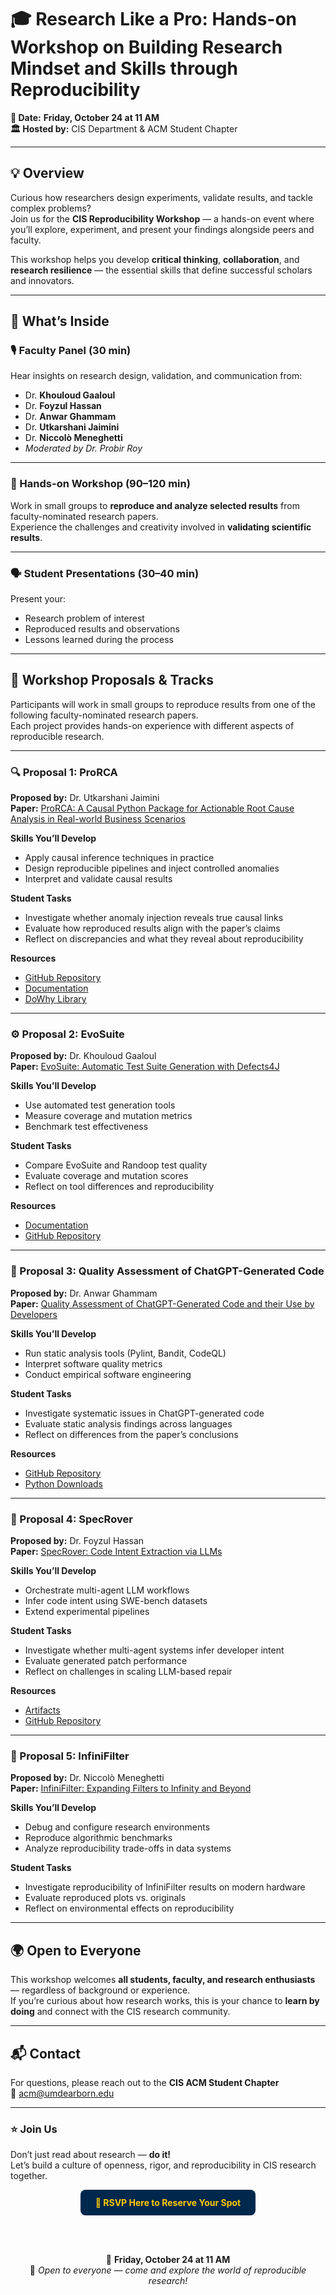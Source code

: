 # 🎓 Research Like a Pro: Hands-on Workshop on Building Research Mindset and Skills through Reproducibility

**📅 Date:** **Friday, October 24 at 11 AM**  
**🏛 Hosted by:** CIS Department & ACM Student Chapter  

---

## 💡 Overview

Curious how researchers design experiments, validate results, and tackle complex problems?  
Join us for the **CIS Reproducibility Workshop** — a hands-on event where you’ll explore, experiment, and present your findings alongside peers and faculty.

This workshop helps you develop **critical thinking**, **collaboration**, and **research resilience** — the essential skills that define successful scholars and innovators.

---

## 🔹 What’s Inside

### 🎙 Faculty Panel (30 min)
Hear insights on research design, validation, and communication from:

- Dr. **Khouloud Gaaloul**  
- Dr. **Foyzul Hassan**  
- Dr. **Anwar Ghammam**  
- Dr. **Utkarshani Jaimini**  
- Dr. **Niccolò Meneghetti**  
- *Moderated by Dr. Probir Roy*

---

### 🧠 Hands-on Workshop (90–120 min)
Work in small groups to **reproduce and analyze selected results** from faculty-nominated research papers.  
Experience the challenges and creativity involved in **validating scientific results**.

---

### 🗣 Student Presentations (30–40 min)
Present your:
- Research problem of interest  
- Reproduced results and observations  
- Lessons learned during the process

---

## 🧩 Workshop Proposals & Tracks

Participants will work in small groups to reproduce results from one of the following faculty-nominated research papers.  
Each project provides hands-on experience with different aspects of reproducible research.

---

### 🔍 Proposal 1: ProRCA
**Proposed by:** Dr. Utkarshani Jaimini  
**Paper:** [ProRCA: A Causal Python Package for Actionable Root Cause Analysis in Real-world Business Scenarios](https://arxiv.org/pdf/2503.01475)  

**Skills You’ll Develop**
- Apply causal inference techniques in practice  
- Design reproducible pipelines and inject controlled anomalies  
- Interpret and validate causal results  

**Student Tasks**
- Investigate whether anomaly injection reveals true causal links  
- Evaluate how reproduced results align with the paper’s claims  
- Reflect on discrepancies and what they reveal about reproducibility  

**Resources**
- [GitHub Repository](https://github.com/profitopsai/ProRCA)  
- [Documentation](https://prorca.readthedocs.io/en/latest/)  
- [DoWhy Library](https://www.pywhy.org/dowhy/v0.13/)

---

### ⚙️ Proposal 2: EvoSuite
**Proposed by:** Dr. Khouloud Gaaloul  
**Paper:** [EvoSuite: Automatic Test Suite Generation with Defects4J](https://www.evosuite.org/wp-content/papercite-data/pdf/esecfse11.pdf)  

**Skills You’ll Develop**
- Use automated test generation tools  
- Measure coverage and mutation metrics  
- Benchmark test effectiveness  

**Student Tasks**
- Compare EvoSuite and Randoop test quality  
- Evaluate coverage and mutation scores  
- Reflect on tool differences and reproducibility  

**Resources**
- [Documentation](https://www.evosuite.org/documentation/)  
- [GitHub Repository](https://github.com/EvoSuite/evosuite/releases/tag/v1.1.0)

---

### 🤖 Proposal 3: Quality Assessment of ChatGPT-Generated Code
**Proposed by:** Dr. Anwar Ghammam  
**Paper:** [Quality Assessment of ChatGPT-Generated Code and their Use by Developers](https://s2e-lab.github.io/preprints/msr_mining_challenge24-preprint.pdf)  

**Skills You’ll Develop**
- Run static analysis tools (Pylint, Bandit, CodeQL)  
- Interpret software quality metrics  
- Conduct empirical software engineering  

**Student Tasks**
- Investigate systematic issues in ChatGPT-generated code  
- Evaluate static analysis findings across languages  
- Reflect on differences from the paper’s conclusions  

**Resources**
- [GitHub Repository](https://github.com/s2e-lab/DevGPT-Study)  
- [Python Downloads](https://www.python.org/downloads/)

---

### 🧠 Proposal 4: SpecRover
**Proposed by:** Dr. Foyzul Hassan  
**Paper:** [SpecRover: Code Intent Extraction via LLMs](https://dl.acm.org/doi/10.1109/ICSE55347.2025.00080)  

**Skills You’ll Develop**
- Orchestrate multi-agent LLM workflows  
- Infer code intent using SWE-bench datasets  
- Extend experimental pipelines  

**Student Tasks**
- Investigate whether multi-agent systems infer developer intent  
- Evaluate generated patch performance  
- Reflect on challenges in scaling LLM-based repair  

**Resources**
- [Artifacts](https://zenodo.org/records/13161651)  
- [GitHub Repository](https://github.com/AutoCodeRoverSG/auto-code-rover)

---

### 🧪 Proposal 5: InfiniFilter
**Proposed by:** Dr. Niccolò Meneghetti  
**Paper:** [InfiniFilter: Expanding Filters to Infinity and Beyond](https://dl.acm.org/doi/10.1145/3589285)  

**Skills You’ll Develop**
- Debug and configure research environments  
- Reproduce algorithmic benchmarks  
- Analyze reproducibility trade-offs in data systems  

**Student Tasks**
- Investigate reproducibility of InfiniFilter results on modern hardware  
- Evaluate reproduced plots vs. originals  
- Reflect on environmental effects on reproducibility  

---

## 🌍 Open to Everyone

This workshop welcomes **all students, faculty, and research enthusiasts** — regardless of background or experience.  
If you’re curious about how research works, this is your chance to **learn by doing** and connect with the CIS research community.

---

## 📬 Contact
For questions, please reach out to the **CIS ACM Student Chapter**  
📧 [acm@umdearborn.edu](mailto:acm@umdearborn.edu)

---

### ⭐ Join Us
Don’t just read about research — **do it!**  
Let’s build a culture of openness, rigor, and reproducibility in CIS research together.  

<div align="center">

<a href="https://forms.gle/pXo2RDwSNbaMPp898" target="_blank" style="background-color:#00274C;color:#FFCB05;padding:12px 24px;text-decoration:none;font-weight:bold;border-radius:8px;display:inline-block;">
📝 RSVP Here to Reserve Your Spot
</a>

<br><br>

📍 **Friday, October 24 at 11 AM**  
💬 *Open to everyone — come and explore the world of reproducible research!*

</div>

